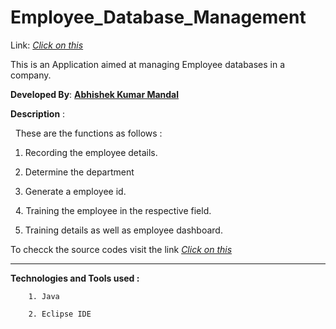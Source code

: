 # Employee_Database_Management

Link: <a href="https://abhishek-abhi.github.io/Employee_Database_Management/"><i>Click on this</i></a>

This is an Application aimed at managing Employee databases in a company.

<strong>Developed By</strong>:  <a href="https://abhishek-abhi.github.io/"><strong>Abhishek Kumar Mandal</strong></a>


<strong>Description</strong> :

   These are the functions as follows :
   
   1. Recording the employee details.
   
   2. Determine the department 
   
   3. Generate a employee id.
   
   4. Training the employee in the respective field.

   5. Training details as well as employee dashboard.
   
   To checck the source codes visit the link <a href="https://github.com/abhishek-abhi/Employee_Database_Management/tree/developer"><i>Click on this</i></a>
   
   
<hr><strong>Technologies and Tools used :</strong>


        1. Java
        
        2. Eclipse IDE
        
        
        
        
